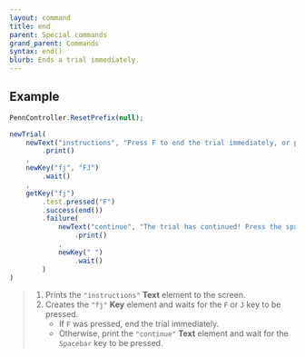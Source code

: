 ```yaml
---
layout: command
title: end
parent: Special commands
grand_parent: Commands
syntax: end()
blurb: Ends a trial immediately.
---
```


## Example

```javascript
PennController.ResetPrefix(null);

newTrial(
    newText("instructions", "Press F to end the trial immediately, or press J to continue.")
    	.print()
    ,
    newKey("fj", "FJ")
        .wait()
    ,
    getKey("fj")
        .test.pressed("F")
        .success(end())
        .failure(
            newText("continue", "The trial has continued! Press the spacebar to finish.")
                .print()
            ,
            newKey(" ")
                .wait()
        )
)
```

> 1. Prints the `"instructions"` **Text** element to the screen.
> 2. Creates the `"fj"` **Key** element and waits for the `F` or `J` key to be pressed.
>    + If `F` was pressed, end the trial immediately.
>    + Otherwise, print the `"continue"` **Text** element and wait for the `Spacebar` key to be pressed.